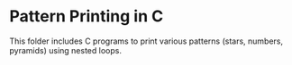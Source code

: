 # Pattern Printing in C

This folder includes C programs to print various patterns (stars, numbers, pyramids) using nested loops.
